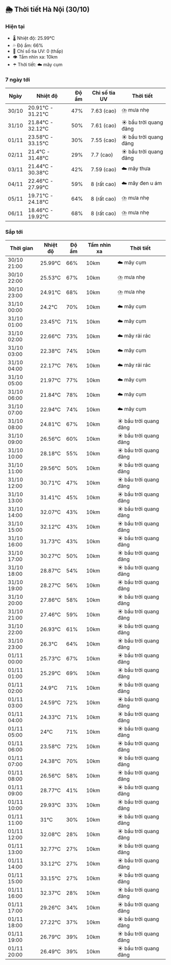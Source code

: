 ## 🌦️ Thời tiết Hà Nội (30/10)

### Hiện tại

- 🌡️ Nhiệt độ: 25.99℃
- 💦 Độ ẩm: 66%
- 🌟 Chỉ số tia UV: 0 (thấp)
- 👁️ Tầm nhìn xa: 10km
- ☂️ Thời tiết: ☁️ mây cụm

### 7 ngày tới

| Ngày | Nhiệt độ | Độ ẩm | Chỉ số tia UV | Thời tiết |
| --- | --- | --- | --- | --- |
| 30/10 | 20.91℃ - 31.21℃ | 47% | 7.63 (cao) | ⛈️ mưa nhẹ |
| 31/10 | 21.84℃ - 32.12℃ | 50% | 7.61 (cao) | ☀️ bầu trời quang đãng |
| 01/11 | 23.58℃ - 33.15℃ | 30% | 7.55 (cao) | ☀️ bầu trời quang đãng |
| 02/11 | 21.4℃ - 31.48℃ | 29% | 7.7 (cao) | ☀️ bầu trời quang đãng |
| 03/11 | 21.44℃ - 30.38℃ | 42% | 7.59 (cao) | ☁️ mây thưa |
| 04/11 | 22.46℃ - 27.99℃ | 59% | 8 (rất cao) | ☁️ mây đen u ám |
| 05/11 | 19.71℃ - 24.18℃ | 64% | 8 (rất cao) | ⛈️ mưa nhẹ |
| 06/11 | 18.46℃ - 19.92℃ | 68% | 8 (rất cao) | ⛈️ mưa nhẹ |

### Sắp tới

| Thời gian | Nhiệt độ | Độ ẩm | Tầm nhìn xa | Thời tiết |
| --- | --- | --- | --- | --- |
| 30/10 21:00 | 25.99℃ | 66% | 10km | ☁️ mây cụm |
| 30/10 22:00 | 25.53℃ | 67% | 10km | ⛈️ mưa nhẹ |
| 30/10 23:00 | 24.91℃ | 68% | 10km | ⛈️ mưa nhẹ |
| 31/10 00:00 | 24.2℃ | 70% | 10km | ☁️ mây cụm |
| 31/10 01:00 | 23.45℃ | 71% | 10km | ☁️ mây cụm |
| 31/10 02:00 | 22.66℃ | 73% | 10km | ☁️ mây rải rác |
| 31/10 03:00 | 22.38℃ | 74% | 10km | ☁️ mây cụm |
| 31/10 04:00 | 22.17℃ | 76% | 10km | ☁️ mây rải rác |
| 31/10 05:00 | 21.97℃ | 77% | 10km | ☁️ mây cụm |
| 31/10 06:00 | 21.84℃ | 78% | 10km | ☁️ mây cụm |
| 31/10 07:00 | 22.94℃ | 74% | 10km | ☁️ mây cụm |
| 31/10 08:00 | 24.81℃ | 67% | 10km | ☀️ bầu trời quang đãng |
| 31/10 09:00 | 26.56℃ | 60% | 10km | ☀️ bầu trời quang đãng |
| 31/10 10:00 | 28.18℃ | 55% | 10km | ☀️ bầu trời quang đãng |
| 31/10 11:00 | 29.56℃ | 50% | 10km | ☀️ bầu trời quang đãng |
| 31/10 12:00 | 30.71℃ | 47% | 10km | ☀️ bầu trời quang đãng |
| 31/10 13:00 | 31.41℃ | 45% | 10km | ☀️ bầu trời quang đãng |
| 31/10 14:00 | 32.07℃ | 43% | 10km | ☀️ bầu trời quang đãng |
| 31/10 15:00 | 32.12℃ | 43% | 10km | ☀️ bầu trời quang đãng |
| 31/10 16:00 | 31.73℃ | 43% | 10km | ☀️ bầu trời quang đãng |
| 31/10 17:00 | 30.27℃ | 50% | 10km | ☀️ bầu trời quang đãng |
| 31/10 18:00 | 28.87℃ | 54% | 10km | ☀️ bầu trời quang đãng |
| 31/10 19:00 | 28.27℃ | 56% | 10km | ☀️ bầu trời quang đãng |
| 31/10 20:00 | 27.86℃ | 58% | 10km | ☀️ bầu trời quang đãng |
| 31/10 21:00 | 27.46℃ | 59% | 10km | ☀️ bầu trời quang đãng |
| 31/10 22:00 | 26.93℃ | 61% | 10km | ☀️ bầu trời quang đãng |
| 31/10 23:00 | 26.3℃ | 64% | 10km | ☀️ bầu trời quang đãng |
| 01/11 00:00 | 25.73℃ | 67% | 10km | ☀️ bầu trời quang đãng |
| 01/11 01:00 | 25.29℃ | 69% | 10km | ☀️ bầu trời quang đãng |
| 01/11 02:00 | 24.9℃ | 71% | 10km | ☀️ bầu trời quang đãng |
| 01/11 03:00 | 24.59℃ | 72% | 10km | ☀️ bầu trời quang đãng |
| 01/11 04:00 | 24.33℃ | 71% | 10km | ☀️ bầu trời quang đãng |
| 01/11 05:00 | 24℃ | 71% | 10km | ☀️ bầu trời quang đãng |
| 01/11 06:00 | 23.58℃ | 72% | 10km | ☀️ bầu trời quang đãng |
| 01/11 07:00 | 24.38℃ | 70% | 10km | ☀️ bầu trời quang đãng |
| 01/11 08:00 | 26.56℃ | 58% | 10km | ☀️ bầu trời quang đãng |
| 01/11 09:00 | 28.77℃ | 41% | 10km | ☀️ bầu trời quang đãng |
| 01/11 10:00 | 29.93℃ | 33% | 10km | ☀️ bầu trời quang đãng |
| 01/11 11:00 | 31℃ | 30% | 10km | ☀️ bầu trời quang đãng |
| 01/11 12:00 | 32.08℃ | 28% | 10km | ☀️ bầu trời quang đãng |
| 01/11 13:00 | 32.77℃ | 27% | 10km | ☀️ bầu trời quang đãng |
| 01/11 14:00 | 33.12℃ | 27% | 10km | ☀️ bầu trời quang đãng |
| 01/11 15:00 | 33.15℃ | 27% | 10km | ☀️ bầu trời quang đãng |
| 01/11 16:00 | 32.37℃ | 28% | 10km | ☀️ bầu trời quang đãng |
| 01/11 17:00 | 29.26℃ | 34% | 10km | ☀️ bầu trời quang đãng |
| 01/11 18:00 | 27.22℃ | 37% | 10km | ☀️ bầu trời quang đãng |
| 01/11 19:00 | 26.79℃ | 39% | 10km | ☀️ bầu trời quang đãng |
| 01/11 20:00 | 26.49℃ | 39% | 10km | ☀️ bầu trời quang đãng |
